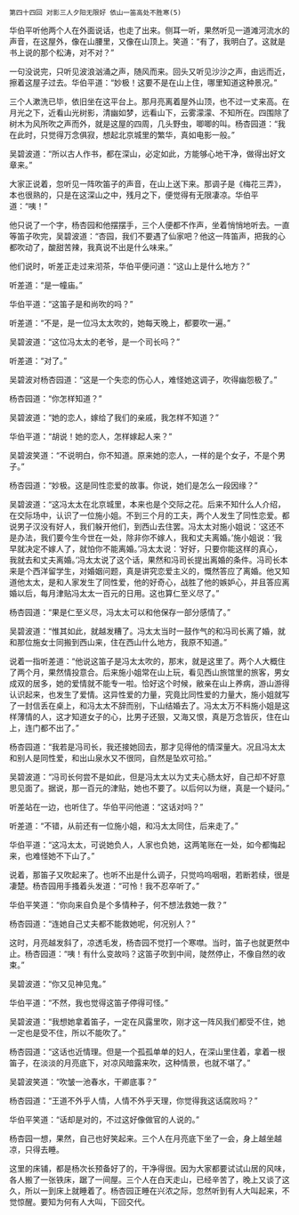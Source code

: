     第四十四回 对影三人夕阳无限好 依山一笛高处不胜寒(5) 

   华伯平听他两个人在外面说话，也走了出来。侧耳一听，果然听见一道滩河流水的声音，在这屋外，像在山腰里，又像在山顶上。笑道：“有了，我明白了。这就是书上说的那个松涛，对不对？”

   一句没说完，只听见波浪汹涌之声，随风而来。回头又听见沙沙之声，由远而近，擦着这屋子过去。华伯平道：“妙极！这要不是在山上住，哪里知道这种景况。”

   三个人漱洗已毕，依旧坐在这平台上。那月亮离着屋外山顶，也不过一丈来高。在月光之下，近看山光树影，清幽如梦，远看山下，云雾濛濛、不知所在。四围除了树木为风所吹之声而外，就是这屋的四周，几头野虫，唧唧的叫。杨杏园道：“我在此时，只觉得万念俱寂，想起北京城里的繁华，真如电影一般。”

   吴碧波道：“所以古人作书，都在深山，必定如此，方能够心地干净，做得出好文章来。”

   大家正说着，忽听见一阵吹笛子的声音，在山上送下来。那调子是《梅花三弄》，本也很熟的，只是在这深山之中，残月之下，便觉得有无限凄凉。华伯平道：“咦！”

   他只说了一个字，杨杏园和他摆摆手，三个人便都不作声，坐着悄悄地听去。一直等笛子吹完，吴碧波道：“杏园，我们不要遇了仙家吧？他这一阵笛声，把我的心都吹动了，酸甜苦辣，我真说不出是什么味来。”

   他们说时，听差正走过来沏茶，华伯平便问道：“这山上是什么地方？”

   听差道：“是一幢庙。”

   华伯平道：“这笛子是和尚吹的吗？”

   听差道：“不是，是一位冯太太吹的，她每天晚上，都要吹一遍。”

   吴碧波道：“这位冯太太的老爷，是一个司长吗？”

   听差道：“对了。”

   吴碧波对杨杏园道：“这是一个失恋的伤心人，难怪她这调子，吹得幽怨极了。”

   杨杏园道：“你怎样知道？”

   吴碧波道：“她的恋人，嫁给了我们的亲戚，我怎样不知道？”

   华伯平道：“胡说！她的恋人，怎样嫁起人来？”

   吴碧波笑道：“不说明白，你不知道。原来她的恋人，一样的是个女子，不是个男子。”

   杨杏园道：“妙极。这是同性恋爱的故事。你说，她们是怎么一段因缘？”

   吴碧波道：“这冯太太在北京城里，本来也是个交际之花。后来不知什么人介绍，在交际场中，认识了一位施小姐。不到三个月的工夫，两个人发生了同性恋爱。都说男子汉没有好人，我们躲开他们，到西山去住罢。冯太太对施小姐说：‘这还不是办法，我们要今生今世在一处，除非你不嫁人，我和丈夫离婚。’施小姐说：‘我早就决定不嫁人了，就怕你不能离婚。’冯太太说：‘好好，只要你能这样的真心，我就去和丈夫离婚。’冯太太说了这个话，果然和冯司长提出离婚的条件。冯司长本来是个西洋留学生，对婚姻问题，真是讲究恋爱主义的，慨然答应了离婚。他又知道他太太，是和人家发生了同性爱，他的好奇心，战胜了他的嫉妒心，并且答应离婚以后，每月津贴冯太太一百元的日用。这也算仁至义尽了。”

   杨杏园道：“果是仁至义尽，冯太太可以和他保存一部分感情了。”

   吴碧波道：“惟其如此，就越发糟了。冯太太当时一鼓作气的和冯司长离了婚，就和那位施女士同搬到西山来，住在西山什么地方，我原不知道。”

   说着一指听差道：“他说这笛子是冯太太吹的，那末，就是这里了。两个人大概住了两个月，果然情投意合。后来施小姐常在山上玩，看见西山旅馆里的旅客，男女成双的居多，她的爱情就不能专一啦。恰好这个时候，敝亲在山上养病，游山游得认识起来，也发生了爱情。这异性爱的力量，究竟比同性爱的力量大，施小姐就写了一封信丢在桌上，和冯太太不辞而别，下山结婚去了。冯太太万不料施小姐是这样薄情的人，这才知道女子的心，比男子还狠，又海又恨，真是万念皆灰，住在山上，连门都不出了。”

   杨杏园道：“我若是冯司长，我还接她回去，那才见得他的情深量大。况且冯太太和别人是同性爱，和出山泉水又不很同，自然是坠欢可拾。”

   吴碧波道：“冯司长何尝不是如此，但是冯太太以为丈夫心肠太好，自己却不好意思见面了。据说，那一百元的津贴，她也不要了。以后何以为继，真是一个疑问。”

   听差站在一边，也听住了。华伯平问他道：“这话对吗？”

   听差道：“不错，从前还有一位施小姐，和冯太太同住，后来走了。”

   华伯平道：“这冯太太，可说她负人，人家也负她，这两笔账在一处，如今都悔起来，也难怪她不下山了。”

   说着，那笛子又吹起来了。也听不出是什么调子，只觉呜呜咽咽，若断若续，很是凄楚。杨杏园用手搔着头发道：“可怜！我不忍卒听了。”

   华伯平笑道：“你向来自负是个多情种子，何不想法救她一救？”

   杨杏园道：“连她自己丈夫都不能救她呢，何况别人？”

   这时，月亮越发斜了，凉透毛发，杨杏园不觉打一个寒噤。当时，笛子也就更然中止。杨杏园道：“咦！有什么变故吗？这笛子吹到中间，陡然停止，不像自然的收束。”

   吴碧波道：“你又见神见鬼。”

   华伯平道：“不然，我也觉得这笛子停得可怪。”

   吴碧波道：“我想她拿着笛子，一定在风露里吹，刚才这一阵风我们都受不住，她一定也是受不住，所以不能吹了。”

   杨杏园道：“这话也近情理。但是一个孤孤单单的妇人，在深山里住着，拿着一根笛子，在淡淡的月亮底下，对凉风暗露来吹，这种情景，也就不堪了。”

   吴碧波笑道：“吹皱一池春水，干卿底事？”

   杨杏园道：“王道不外乎人情，人情不外乎天理，你觉得我这话腐败吗？”

   华伯平笑道：“话却是对的，不过这好像做官的人说的。”

   杨杏园一想，果然，自己也好笑起来。三个人在月亮底下坐了一会，身上越坐越凉，只得去睡。

   这里的床铺，都是杨次长预备好了的，干净得很。因为大家都要试试山居的风味，各人搬了一张铁床，踞了一间屋。三个人在白天走山，已经辛苦了，晚上又谈了这久，所以一到床上就睡着了。杨杏园正睡在兴浓之际，忽然听到有人大叫起来，不觉惊醒。要知为何有人大叫，下回交代。

